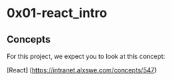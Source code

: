 # 0x01-react_intro

## Concepts
For this project, we expect you to look at this concept:

[React] (https://intranet.alxswe.com/concepts/547)
